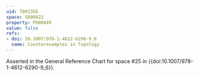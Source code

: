 ```yaml
---
uid: T001356
space: S000022
property: P000049
value: false
refs:
- doi: 10.1007/978-1-4612-6290-9_6
  name: Counterexamples in Topology
---
```


Asserted in the General Reference Chart for space #25 in
{{doi:10.1007/978-1-4612-6290-9_6}}.
